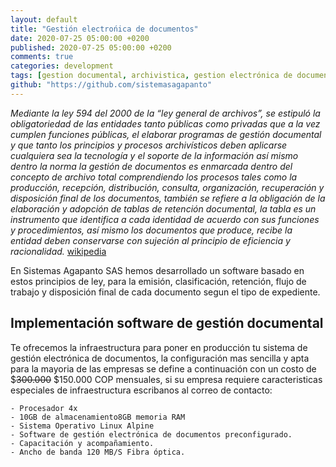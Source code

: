 ```yaml
---
layout: default
title: "Gestión electrońica de documentos"
date: 2020-07-25 05:00:00 +0200
published: 2020-07-25 05:00:00 +0200
comments: true
categories: development
tags: [gestion documental, archivistica, gestion electrónica de documentos]
github: "https://github.com/sistemasagapanto"
---
```

*Mediante la ley 594 del 2000 de la “ley general de archivos”, se estipuló la obligatoriedad de las entidades tanto públicas como privadas que a la vez cumplen funciones públicas, el elaborar programas de gestión documental y que tanto los principios y procesos archivísticos deben aplicarse cualquiera sea la tecnología y el soporte de la información así mismo dentro la norma la gestión de documentos es enmarcada dentro del concepto de archivo total comprendiendo los procesos tales como la producción, recepción, distribución, consulta, organización, recuperación y disposición final de los documentos, también se refiere a la obligación de la elaboración y adopción de tablas de retención documental, la tabla es un instrumento que identifica a cada identidad de acuerdo con sus funciones y procedimientos, así mismo los documentos que produce, recibe la entidad deben conservarse con sujeción al principio de eficiencia y racionalidad.*
[wikipedia](https://es.wikipedia.org/wiki/Sistema_de_archivos_de_Colombia)

En Sistemas Agapanto SAS hemos desarrollado un software basado en estos principios de ley, para la emisión, clasificación, retención, flujo de trabajo y disposición final de cada documento segun el tipo de expediente.
<!--more-->

## Implementación software de gestión documental

Te ofrecemos la infraestructura para poner en producción tu sistema de gestión electrónica de documentos, la configuración mas sencilla y apta para la mayoria de las empresas se define a continuación con un costo de $<strike>300.000</strike> $150.000 COP mensuales, si su empresa requiere caracteristicas especiales de infraestructura escribanos al correo de contacto:

    - Procesador 4x
    - 10GB de almacenamiento8GB memoria RAM
    - Sistema Operativo Linux Alpine
    - Software de gestión electrónica de documentos preconfigurado.
    - Capacitación y acompañamiento.
    - Ancho de banda 120 MB/S Fibra óptica.
    
